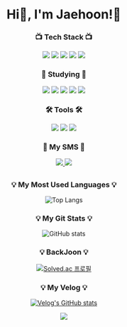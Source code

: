 
<h1 align ="center">Hi👋, I'm Jaehoon!🤗</h1> 

### <p align="center">📺 Tech Stack 📺</p>

<div align="center">
  <img src="https://img.shields.io/badge/HTML-E34F26?style=for-the-badge&logo=HTML5&logoColor=white">
  <img src="https://img.shields.io/badge/CSS-1572B6?style=for-the-badge&logo=CSS3&logoColor=white">
  <img src="https://img.shields.io/badge/JAVA_SCRIPT-F7DF1E?style=for-the-badge&logo=JavaScript&logoColor=white">
  <img src="https://img.shields.io/badge/React_Native-61DAFB?style=for-the-badge&logo=react&logoColor=white">
  <img src="https://img.shields.io/badge/Mobx-FF9955?style=for-the-badge&logo=Mobx&logoColor=white">
</div>  


### <p align="center">📙 Studying 📙</p>
<div align="center">
  <img src="https://img.shields.io/badge/REACT-0088CC?style=for-the-badge&logo=react&logoColor=white">
  <img src="https://img.shields.io/badge/TypeScript-3178C6?style=for-the-badge&logo=TypeScript&logoColor=white">
  <img src="https://img.shields.io/badge/Next.js-000000?style=for-the-badge&logo=Next.js&logoColor=white">
  <img src="https://img.shields.io/badge/Supabase-3FCF8E?style=for-the-badge&logo=Supabase&logoColor=white">
  <img src="https://img.shields.io/badge/Supabase-3FCF8E?style=for-the-badge&logo=Supabase&logoColor=white">
</div>

### <p align="center">🛠 Tools 🛠</p>
<div align="center">
  <img src="https://img.shields.io/badge/GitHub-181717?style=for-the-badge&logo=GitHub&logoColor=white">
  <img src="https://img.shields.io/badge/VSCODE-007ACC?style=for-the-badge&logo=Visual Studio Code&logoColor=white">
  <img src="https://img.shields.io/badge/Notion-000000?style=for-the-badge&logo=Notion&logoColor=white">
</div>


### <p align="center">🌈 My SMS 🌈</p>
<div align="center">
  <a href="https://velog.io/@zenoo97/posts">
    <img src="https://img.shields.io/badge/Velog-20C997?style=for-the-badge&logo=Velog&logoColor=white">
  </a>
  <a href="https://www.instagram.com/j._.h00n_/">
    <img src="https://img.shields.io/badge/InstaGram-E4405F?style=for-the-badge&logo=InstaGram&logoColor=white">
  </a>
</div>

##
<div align="center">

<h3>💡 My Most Used Languages 💡</h3>

![Top Langs](https://github-readme-stats.vercel.app/api/top-langs/?username=jeno0104&layout=compact&theme=tokyonight)
  
  <h3>💡 My Git Stats 💡</h3>
  
![GitHub stats](https://github-readme-stats.vercel.app/api?username=jeno0104&show_icons=true&theme=radical)


<h3 align="center">💡 BackJoon 💡</h3>

[![Solved.ac
프로필](http://mazassumnida.wtf/api/v2/generate_badge?boj=jeno0104)](https://solved.ac/{handle})


</div>

<div align="center">
  
  <h3 align="center">💡 My Velog 💡</h3>
  
  [![Velog's GitHub stats](https://velog-readme-stats.vercel.app/api?name=zenoo97)](https://github.com/eungyeole/velog-readme-stats)
  
  <a href="https://hits.seeyoufarm.com"><img src="https://hits.seeyoufarm.com/api/count/incr/badge.svg?url=https%3A%2F%2Fgithub.com%2Fjeno0104&count_bg=%2379C83D&title_bg=%23555555&icon=github.svg&icon_color=%23E7E7E7&title=hits&edge_flat=false"/></a>
</div>


<!--
**jeno0104/jeno0104** is a ✨ _special_ ✨ repository because its `README.md` (this file) appears on your GitHub profile.

Here are some ideas to get you started:

- 🔭 I’m currently working on ...
- 🌱 I’m currently learning ...
- 👯 I’m looking to collaborate on ...
- 🤔 I’m looking for help with ...
- 💬 Ask me about ...
- 📫 How to reach me: ...
- 😄 Pronouns: ...
- ⚡ Fun fact: ...
-->
